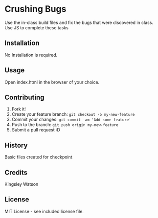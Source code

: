# Crushing Bugs
Use the in-class build files and fix the bugs that were discovered in class. Use JS to complete these tasks
## Installation
No Installation is required.
## Usage
Open index.html in the browser of your choice.
## Contributing
1. Fork it!
2. Create your feature branch: `git checkout -b my-new-feature`
3. Commit your changes: `git commit -am 'Add some feature'`
4. Push to the branch: `git push origin my-new-feature`
5. Submit a pull request :D
## History
Basic files created for checkpoint
## Credits
Kingsley Watson 
## License
MIT License - see included license file.